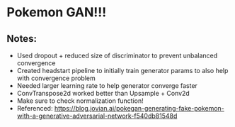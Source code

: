 # Pokemon GAN!!!

## Notes:
- Used dropout + reduced size of discriminator to prevent unbalanced convergence
- Created headstart pipeline to initially train generator params to also help with convergence problem
- Needed larger learning rate to help generator converge faster
- ConvTranspose2d worked better than Upsample + Conv2d
- Make sure to check normalization function!
- Referenced: https://blog.jovian.ai/pokegan-generating-fake-pokemon-with-a-generative-adversarial-network-f540db81548d